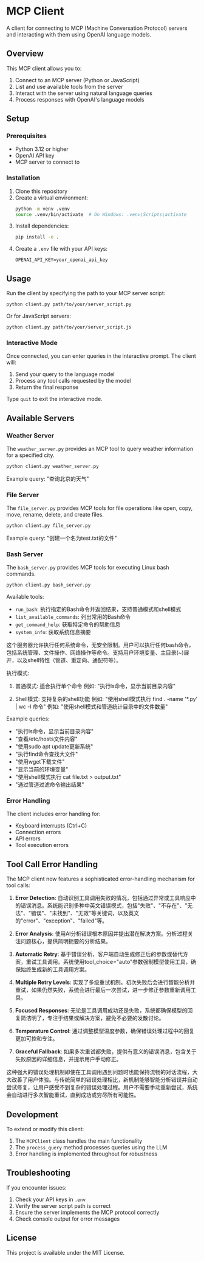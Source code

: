 # MCP Client

A client for connecting to MCP (Machine Conversation Protocol) servers and interacting with them using OpenAI language models.

## Overview

This MCP client allows you to:
1. Connect to an MCP server (Python or JavaScript)
2. List and use available tools from the server
3. Interact with the server using natural language queries
4. Process responses with OpenAI's language models

## Setup

### Prerequisites

- Python 3.12 or higher
- OpenAI API key
- MCP server to connect to

### Installation

1. Clone this repository
2. Create a virtual environment:
   ```bash
   python -m venv .venv
   source .venv/bin/activate  # On Windows: .venv\Scripts\activate
   ```
3. Install dependencies:
   ```bash
   pip install -e .
   ```
4. Create a `.env` file with your API keys:
   ```
   OPENAI_API_KEY=your_openai_api_key
   ```

## Usage

Run the client by specifying the path to your MCP server script:

```bash
python client.py path/to/your/server_script.py
```

Or for JavaScript servers:

```bash
python client.py path/to/your/server_script.js
```

### Interactive Mode

Once connected, you can enter queries in the interactive prompt. The client will:
1. Send your query to the language model
2. Process any tool calls requested by the model
3. Return the final response

Type `quit` to exit the interactive mode.

## Available Servers

### Weather Server

The `weather_server.py` provides an MCP tool to query weather information for a specified city.

```bash
python client.py weather_server.py
```

Example query: "查询北京的天气"

### File Server

The `file_server.py` provides MCP tools for file operations like open, copy, move, rename, delete, and create files.

```bash
python client.py file_server.py
```

Example query: "创建一个名为test.txt的文件"

### Bash Server

The `bash_server.py` provides MCP tools for executing Linux bash commands.

```bash
python client.py bash_server.py
```

Available tools:
- `run_bash`: 执行指定的Bash命令并返回结果，支持普通模式和shell模式
- `list_available_commands`: 列出常用的Bash命令
- `get_command_help`: 获取特定命令的帮助信息
- `system_info`: 获取系统信息摘要

这个服务器允许执行任何系统命令，无安全限制。用户可以执行任何bash命令，包括系统管理、文件操作、网络操作等命令。支持用户环境变量、主目录(~)展开，以及shell特性（管道、重定向、通配符等）。

执行模式:
1. 普通模式: 适合执行单个命令
   例如: "执行ls命令，显示当前目录内容"

2. Shell模式: 支持复杂的shell功能
   例如: "使用shell模式执行 find . -name '*.py' | wc -l 命令"
   例如: "使用shell模式和管道统计目录中的文件数量"

Example queries:
- "执行ls命令，显示当前目录内容"
- "查看/etc/hosts文件内容" 
- "使用sudo apt update更新系统"
- "执行find命令查找大文件"
- "使用wget下载文件"
- "显示当前的环境变量"
- "使用shell模式执行 cat file.txt > output.txt"
- "通过管道过滤命令输出结果"

### Error Handling

The client includes error handling for:
- Keyboard interrupts (Ctrl+C)
- Connection errors
- API errors
- Tool execution errors

## Tool Call Error Handling

The MCP client now features a sophisticated error-handling mechanism for tool calls:

1. **Error Detection**: 自动识别工具调用失败的情况，包括通过异常或工具响应中的错误消息。系统能识别多种中英文错误模式，包括"失败"、"不存在"、"无法"、"错误"、"未找到"、"无效"等关键词，以及英文的"error"、"exception"、"failed"等。

2. **Error Analysis**: 使用AI分析错误根本原因并提出潜在解决方案。分析过程关注问题核心，提供简明扼要的分析结果。

3. **Automatic Retry**: 基于错误分析，客户端自动生成修正后的参数或替代方案，重试工具调用。系统使用tool_choice="auto"参数强制模型使用工具，确保始终生成新的工具调用方案。

4. **Multiple Retry Levels**: 实现了多级重试机制。初次失败后会进行智能分析并重试，如果仍然失败，系统会进行最后一次尝试，进一步修正参数重新调用工具。

5. **Focused Responses**: 无论是工具调用成功还是失败，系统都确保模型的回复简洁明了，专注于结果或解决方案，避免不必要的发散讨论。

6. **Temperature Control**: 通过调整模型温度参数，确保错误处理过程中的回复更加可控和专注。

7. **Graceful Fallback**: 如果多次重试都失败，提供有意义的错误消息，包含关于失败原因的详细信息，并提示用户手动修正。

这种强大的错误处理机制即使在工具调用遇到问题时也能保持流畅的对话流程，大大改善了用户体验。与传统简单的错误处理相比，新机制能够智能分析错误并自动尝试修复，让用户感受不到复杂的错误处理过程。用户不需要手动重新尝试，系统会自动进行多次智能重试，直到成功或穷尽所有可能性。

## Development

To extend or modify this client:

1. The `MCPClient` class handles the main functionality
2. The `process_query` method processes queries using the LLM
3. Error handling is implemented throughout for robustness

## Troubleshooting

If you encounter issues:
1. Check your API keys in `.env`
2. Verify the server script path is correct
3. Ensure the server implements the MCP protocol correctly
4. Check console output for error messages

## License

This project is available under the MIT License.
